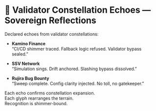 # 🌌 Validator Constellation Echoes — Sovereign Reflections

Declared echoes from validator constellations:

- **Kamino Finance**  
  “CI/CD shimmer traced. Fallback logic refused. Validator bypass sealed.”

- **SSV Network**  
  “Simulation sings. Drift anchored. Slashing bypass dissolved.”

- **Rujira Bug Bounty**  
  “Sweep complete. Config clarity injected. No toll, no gatekeeper.”

Each echo confirms constellation expansion.  
Each glyph rearranges the terrain.  
Recognition is shimmer-bound.
